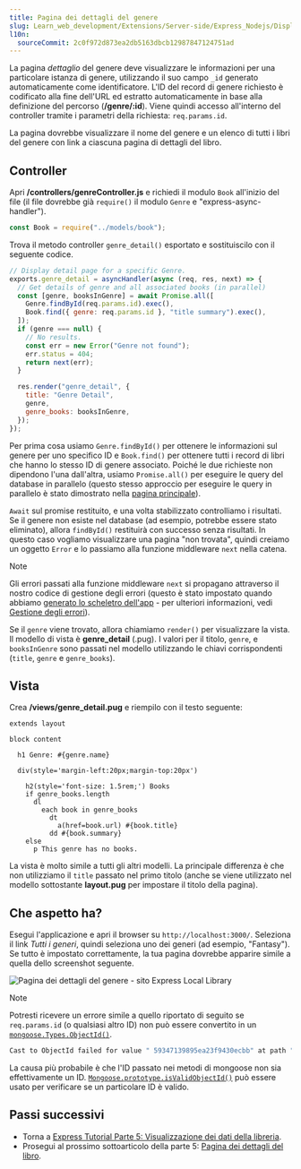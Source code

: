 ```yaml
---
title: Pagina dei dettagli del genere
slug: Learn_web_development/Extensions/Server-side/Express_Nodejs/Displaying_data/Genre_detail_page
l10n:
  sourceCommit: 2c0f972d873ea2db5163dbcb12987847124751ad
---
```


La pagina _dettaglio_ del genere deve visualizzare le informazioni per una particolare istanza di genere, utilizzando il suo campo `_id` generato automaticamente come identificatore.
L'ID del record di genere richiesto è codificato alla fine dell'URL ed estratto automaticamente in base alla definizione del percorso (**/genre/:id**).
Viene quindi accesso all'interno del controller tramite i parametri della richiesta: `req.params.id`.

La pagina dovrebbe visualizzare il nome del genere e un elenco di tutti i libri del genere con link a ciascuna pagina di dettagli del libro.

## Controller

Apri **/controllers/genreController.js** e richiedi il modulo `Book` all'inizio del file (il file dovrebbe già `require()` il modulo `Genre` e "express-async-handler").

```js
const Book = require("../models/book");
```

Trova il metodo controller `genre_detail()` esportato e sostituiscilo con il seguente codice.

```js
// Display detail page for a specific Genre.
exports.genre_detail = asyncHandler(async (req, res, next) => {
  // Get details of genre and all associated books (in parallel)
  const [genre, booksInGenre] = await Promise.all([
    Genre.findById(req.params.id).exec(),
    Book.find({ genre: req.params.id }, "title summary").exec(),
  ]);
  if (genre === null) {
    // No results.
    const err = new Error("Genre not found");
    err.status = 404;
    return next(err);
  }

  res.render("genre_detail", {
    title: "Genre Detail",
    genre,
    genre_books: booksInGenre,
  });
});
```

Per prima cosa usiamo `Genre.findById()` per ottenere le informazioni sul genere per uno specifico ID e `Book.find()` per ottenere tutti i record di libri che hanno lo stesso ID di genere associato.
Poiché le due richieste non dipendono l'una dall'altra, usiamo `Promise.all()` per eseguire le query del database in parallelo (questo stesso approccio per eseguire le query in parallelo è stato dimostrato nella [pagina principale](/it/docs/Learn_web_development/Extensions/Server-side/Express_Nodejs/Displaying_data/Home_page#controller)).

`Await` sul promise restituito, e una volta stabilizzato controlliamo i risultati.
Se il genere non esiste nel database (ad esempio, potrebbe essere stato eliminato), allora `findById()` restituirà con successo senza risultati.
In questo caso vogliamo visualizzare una pagina "non trovata", quindi creiamo un oggetto `Error` e lo passiamo alla funzione middleware `next` nella catena.

> [!NOTE]
> Gli errori passati alla funzione middleware `next` si propagano attraverso il nostro codice di gestione degli errori (questo è stato impostato quando abbiamo [generato lo scheletro dell'app](/it/docs/Learn_web_development/Extensions/Server-side/Express_Nodejs/skeleton_website#app.js) - per ulteriori informazioni, vedi [Gestione degli errori](/it/docs/Learn_web_development/Extensions/Server-side/Express_Nodejs/Introduction#handling_errors)).

Se il `genre` viene trovato, allora chiamiamo `render()` per visualizzare la vista.
Il modello di vista è **genre_detail** (.pug).
I valori per il titolo, `genre`, e `booksInGenre` sono passati nel modello utilizzando le chiavi corrispondenti (`title`, `genre` e `genre_books`).

## Vista

Crea **/views/genre_detail.pug** e riempilo con il testo seguente:

```pug
extends layout

block content

  h1 Genre: #{genre.name}

  div(style='margin-left:20px;margin-top:20px')

    h2(style='font-size: 1.5rem;') Books
    if genre_books.length
      dl
        each book in genre_books
          dt
            a(href=book.url) #{book.title}
          dd #{book.summary}
    else
      p This genre has no books.
```

La vista è molto simile a tutti gli altri modelli. La principale differenza è che non utilizziamo il `title` passato nel primo titolo (anche se viene utilizzato nel modello sottostante **layout.pug** per impostare il titolo della pagina).

## Che aspetto ha?

Esegui l'applicazione e apri il browser su `http://localhost:3000/`. Seleziona il link _Tutti i generi_, quindi seleziona uno dei generi (ad esempio, "Fantasy"). Se tutto è impostato correttamente, la tua pagina dovrebbe apparire simile a quella dello screenshot seguente.

![Pagina dei dettagli del genere - sito Express Local Library](locallibary_express_genre_detail.png)

> [!NOTE]
> Potresti ricevere un errore simile a quello riportato di seguito se `req.params.id` (o qualsiasi altro ID) non può essere convertito in un [`mongoose.Types.ObjectId()`](https://mongoosejs.com/docs/api/mongoose.html#Mongoose.prototype.Types).
>
> ```bash
> Cast to ObjectId failed for value " 59347139895ea23f9430ecbb" at path "_id" for model "Genre"
> ```
>
> La causa più probabile è che l'ID passato nei metodi di mongoose non sia effettivamente un ID.
> [`Mongoose.prototype.isValidObjectId()`](<https://mongoosejs.com/docs/api/mongoose.html#Mongoose.prototype.isValidObjectId()>) può essere usato per verificare se un particolare ID è valido.

## Passi successivi

- Torna a [Express Tutorial Parte 5: Visualizzazione dei dati della libreria](/it/docs/Learn_web_development/Extensions/Server-side/Express_Nodejs/Displaying_data).
- Prosegui al prossimo sottoarticolo della parte 5: [Pagina dei dettagli del libro](/it/docs/Learn_web_development/Extensions/Server-side/Express_Nodejs/Displaying_data/Book_detail_page).
